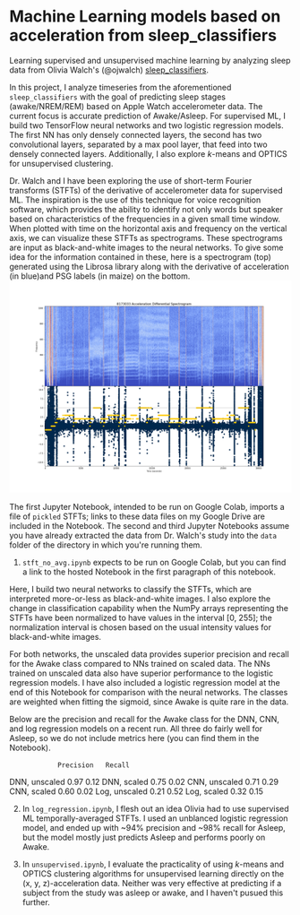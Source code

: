 # Machine Learning models based on acceleration from sleep_classifiers
Learning supervised and unsupervised machine learning by analyzing sleep data from Olivia Walch's (@ojwalch) <a href="https://github.com/ojwalch/sleep_classifiers">sleep_classifiers</a>. 

In this project, I analyze timeseries from the aforementioned <code>sleep_classifiers</code> with the goal of predicting sleep stages (awake/NREM/REM) based on Apple Watch accelerometer data. The current focus is accurate prediction of Awake/Asleep. For supervised ML, I build two TensorFlow neural networks and two logistic regression models. The first NN has only densely connected layers, the second has two convolutional layers, separated by a max pool layer, that feed into two densely connected layers. Additionally, I also explore _k_-means and OPTICS for unsupervised clustering.  

Dr. Walch and I have been exploring the use of short-term Fourier transforms (STFTs) of the derivative of accelerometer data for supervised ML. The inspiration is the use of this technique for voice recognition software, which provides the ability to identify not only words but speaker based on characteristics of the frequencies in a given small time window. When plotted with time on the horizontal axis and frequency on the vertical axis, we can visualize these STFTs as spectrograms. These spectrograms are input as black-and-white images to the neural networks. To give some idea for the information contained in these, here is a spectrogram (top) generated using the Librosa library along with the derivative of acceleration (in blue)and PSG labels (in maize) on the bottom. 
<img src="Images/8173033_spectrogram_PSG.png">  

The first Jupyter Notebook, intended to be run on Google Colab, imports a file of <code>pickled</code> STFTs; links to these data files on my Google Drive are included in the Notebook. 
The second and third Jupyter Notebooks assume you have already extracted the data from Dr. Walch's study into the <code>data</code> folder of the directory in which you're running them.

1. <code>stft_no_avg.ipynb</code> expects to be run on Google Colab, but you can find a link to the hosted Notebook in the first paragraph of this notebook. 

Here, I build two neural networks to classify the STFTs, which are interpreted more-or-less as black-and-white images. I also explore the change in classification capability when the NumPy arrays representing the STFTs have been normalized to have values in the interval [0, 255]; the normalization interval is chosen based on the usual intensity values for black-and-white images. 

For both networks, the unscaled data provides superior precision and recall for the Awake class compared to NNs trained on scaled data. The NNs trained on unscaled data also have superior performance to the logistic regression models. I have also included a logistic regression model at the end of this Notebook for comparison with the neural networks. The classes are weighted when fitting the sigmoid, since Awake is quite rare in the data. 

Below are the precision and recall for the Awake class for the DNN, CNN, and log regression models on a recent run. All three do fairly well for Asleep, so we do not include metrics here (you can find them in the Notebook). 

                Precision   Recall
DNN, unscaled   0.97        0.12
DNN, scaled     0.75        0.02
CNN, unscaled   0.71        0.29
CNN, scaled     0.60        0.02
Log, unscaled   0.21        0.52
Log, scaled     0.32        0.15


2. In <code>log_regression.ipynb</code>, I flesh out an idea Olivia had to use supervised ML temporally-averaged STFTs. I used an unblanced logistic regression model, and ended up with ~94% precision and ~98% recall for Asleep, but the model mostly just predicts Asleep and performs poorly on Awake.

3. In <code>unsupervised.ipynb</code>, I evaluate the practicality of using _k_-means and OPTICS clustering algorithms for unsupervised learning directly on the (x, y, z)-acceleration data. Neither was very effective at predicting if a subject from the study was asleep or awake, and I haven't pusued this further. 

